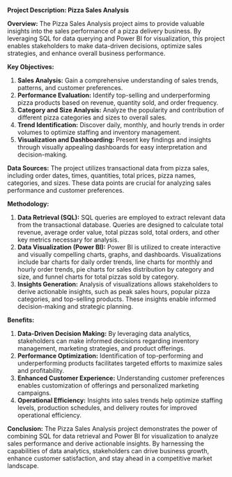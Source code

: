 **Project Description: Pizza Sales Analysis**

**Overview:**
The Pizza Sales Analysis project aims to provide valuable insights into the sales performance of a pizza delivery business. By leveraging SQL for data querying and Power BI for visualization, this project enables stakeholders to make data-driven decisions, optimize sales strategies, and enhance overall business performance.

**Key Objectives:**
1. **Sales Analysis:** Gain a comprehensive understanding of sales trends, patterns, and customer preferences.
2. **Performance Evaluation:** Identify top-selling and underperforming pizza products based on revenue, quantity sold, and order frequency.
3. **Category and Size Analysis:** Analyze the popularity and contribution of different pizza categories and sizes to overall sales.
4. **Trend Identification:** Discover daily, monthly, and hourly trends in order volumes to optimize staffing and inventory management.
5. **Visualization and Dashboarding:** Present key findings and insights through visually appealing dashboards for easy interpretation and decision-making.

**Data Sources:**
The project utilizes transactional data from pizza sales, including order dates, times, quantities, total prices, pizza names, categories, and sizes. These data points are crucial for analyzing sales performance and customer preferences.

**Methodology:**
1. **Data Retrieval (SQL):** SQL queries are employed to extract relevant data from the transactional database. Queries are designed to calculate total revenue, average order value, total pizzas sold, total orders, and other key metrics necessary for analysis.
2. **Data Visualization (Power BI):** Power BI is utilized to create interactive and visually compelling charts, graphs, and dashboards. Visualizations include bar charts for daily order trends, line charts for monthly and hourly order trends, pie charts for sales distribution by category and size, and funnel charts for total pizzas sold by category.
3. **Insights Generation:** Analysis of visualizations allows stakeholders to derive actionable insights, such as peak sales hours, popular pizza categories, and top-selling products. These insights enable informed decision-making and strategic planning.

**Benefits:**
1. **Data-Driven Decision Making:** By leveraging data analytics, stakeholders can make informed decisions regarding inventory management, marketing strategies, and product offerings.
2. **Performance Optimization:** Identification of top-performing and underperforming products facilitates targeted efforts to maximize sales and profitability.
3. **Enhanced Customer Experience:** Understanding customer preferences enables customization of offerings and personalized marketing campaigns.
4. **Operational Efficiency:** Insights into sales trends help optimize staffing levels, production schedules, and delivery routes for improved operational efficiency.

**Conclusion:**
The Pizza Sales Analysis project demonstrates the power of combining SQL for data retrieval and Power BI for visualization to analyze sales performance and derive actionable insights. By harnessing the capabilities of data analytics, stakeholders can drive business growth, enhance customer satisfaction, and stay ahead in a competitive market landscape.
